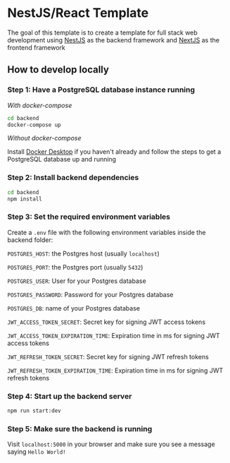 # NestJS/React Template

The goal of this template is to create a template for full stack web development
using [NestJS](https://nestjs.com/) as the backend framework and
[NextJS](https://nextjs.org/) as the frontend framework

## How to develop locally

### Step 1: Have a PostgreSQL database instance running

_With docker-compose_

```bash
cd backend
docker-compose up
```

_Without docker-compose_

Install [Docker Desktop](https://docs.docker.com/desktop/) if you haven't already
and follow the steps to get a PostgreSQL database up and running

### Step 2: Install backend dependencies

```bash
cd backend
npm install
```

### Step 3: Set the required environment variables

Create a `.env` file with the following environment variables inside the backend
folder:

`POSTGRES_HOST`: the Postgres host (usually `localhost`)

`POSTGRES_PORT`: the Postgres port (usually `5432`)

`POSTGRES_USER`: User for your Postgres database

`POSTGRES_PASSWORD`: Password for your Postgres database

`POSTGRES_DB`: name of your Postgres database

`JWT_ACCESS_TOKEN_SECRET`: Secret key for signing JWT access tokens

`JWT_ACCESS_TOKEN_EXPIRATION_TIME`: Expiration time in ms for signing JWT access
tokens

`JWT_REFRESH_TOKEN_SECRET`: Secret key for signing JWT refresh tokens

`JWT_REFRESH_TOKEN_EXPIRATION_TIME`: Expiration time in ms for signing JWT refresh
tokens

### Step 4: Start up the backend server

```bash
npm run start:dev
```

### Step 5: Make sure the backend is running

Visit `localhost:5000` in your browser and make sure you see a message saying
`Hello World!`
